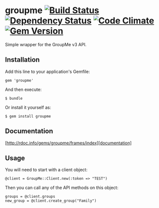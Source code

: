 # groupme [![Build Status](https://secure.travis-ci.org/dwradcliffe/groupme.png?branch=master)](https://travis-ci.org/dwradcliffe/groupme) [![Dependency Status](https://gemnasium.com/dwradcliffe/groupme.png)](https://gemnasium.com/dwradcliffe/groupme) [![Code Climate](https://codeclimate.com/github/dwradcliffe/groupme.png)](https://codeclimate.com/github/dwradcliffe/groupme) [![Gem Version](https://badge.fury.io/rb/groupme.png)](http://badge.fury.io/rb/groupme)

Simple wrapper for the GroupMe v3 API.

## Installation

Add this line to your application's Gemfile:

    gem 'groupme'

And then execute:

    $ bundle

Or install it yourself as:

    $ gem install groupme

## Documentation
[http://rdoc.info/gems/groupme/frames/index][documentation]

[documentation]: http://rdoc.info/gems/groupme/frames/index

## Usage

You will need to start with a client object:

    @client = GroupMe::Client.new(:token => "TEST")
    
Then you can call any of the API methods on this object:

    groups = @client.groups
    new_group = @client.create_group("Family")
